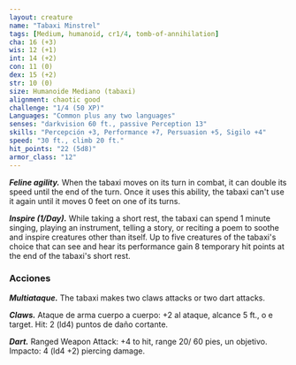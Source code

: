 ```yaml
---
layout: creature
name: "Tabaxi Minstrel"
tags: [Medium, humanoid, cr1/4, tomb-of-annihilation]
cha: 16 (+3)
wis: 12 (+1)
int: 14 (+2)
con: 11 (0)
dex: 15 (+2)
str: 10 (0)
size: Humanoide Mediano (tabaxi)
alignment: chaotic good
challenge: "1/4 (50 XP)"
Languages: "Common plus any two languages"
senses: "darkvision 60 ft., passive Perception 13"
skills: "Percepción +3, Performance +7, Persuasion +5, Sigilo +4"
speed: "30 ft., climb 20 ft."
hit_points: "22 (5d8)"
armor_class: "12"
---
```


***Feline agility.*** When the tabaxi moves on its turn in combat, it can double its speed until the end of the turn. Once it uses this ability, the tabaxi can't use it again until it moves 0 feet on one of its turns.

***Inspire (1/Day).*** While taking a short rest, the tabaxi can spend 1 minute singing, playing an instrument, telling a story, or reciting a poem to soothe and inspire creatures other than itself. Up to five creatures of the tabaxi's choice that can see and hear its performance gain 8 temporary hit points at the end of the tabaxi's short rest.

### Acciones

***Multiataque.*** The tabaxi makes two claws attacks or two dart attacks.

***Claws.*** Ataque de arma cuerpo a cuerpo: +2 al ataque, alcance 5 ft., o e target. Hit: 2 (ld4) puntos de daño cortante.

***Dart.*** Ranged Weapon Attack: +4 to hit, range 20/ 60 pies, un objetivo. Impacto: 4 (ld4 +2) piercing damage.